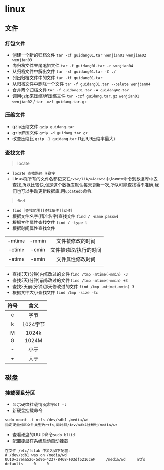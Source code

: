 # linux

## 文件

### 打包文件

* 创建一个新的归档文件 `tar -cf guidang01.tar wenjian01 wenjian02 wenjian03`
* 向归档文件末尾追加文件 `tar -f guidang01.tar -r wenjian04`
* 从归档文件中解出文件 `tar -xf guidang01.tar -C ./`
* 列出归档文件中的文件 `tar -tf guidang01.tar`
* 从归档文件中删除一个文件 `tar -f guidang01.tar --delete wenjian04`
* 合并两个归档文件 `tar -f guidang01.tar -A guidang02.tar`
* 调用gzip来压缩/解压缩文件 `tar -czf guidang.tar.gz wenjian01 wenjian02` / `tar -xzf guidang.tar.gz`

### 压缩文件

* gzip压缩文件 `gzip guidang.tar`
* gzip解压文件 `gzip -d guidang.tar.gz`
* 改变压缩比 `gzip -1 guidang.tar` (1到9,9压缩率最大)

### 查找文件

> locate
* `locate 查找路径 关键字`
* Linux将所有的文件名都记录在`/var/lib/mlocate`中,locate命令到数据库中去查找,所以比较快,但是这个数据库默认每天更新一次,所以可能查找得不准确,我们也可以手动更新数据库,用`updatedb`命令.

> find
* `find [查找范围][查找条件][动作]`
* 根据文件名字(精准名字)查找文件 `find / -name passwd`
* 根据文件属性查找文件 `find / -type l`
* 根据时间属性查找文件

| | | |
|:---:|:---:|:---:|
| -mtime | -mmin | 文件被修改的时间
| -ctime | -cmin | 文件被读取/执行的时间
| -atime | -amin | 文件属性修改时间 
| | |

* 查找3天(分钟)内修改过的文件 `find /tmp -mtime(-mmin) -3`
* 查找3天(分钟)前修改过的文件 `find /tmp -mtime(-mmin) +3`
* 查找3天前(分钟)那天修改过的文件 `find /tmp -mtime(-mmin) 3`
* 根据文件大小查找文件 `find /tmp -size -3c`

| 符号 | 含义 |
|:---:|:---:|
| c | 字节 |
| k | 1024字节 |
| M | 1024k |
| G | 1024M |
| - | 小于 |
| + | 大于 |

## 磁盘

### 挂载硬盘分区

* 显示硬盘挂载情况命令`df -l`
* 新硬盘挂载命令

```linux
sudo mount -t ntfs /dev/sdb1 /media/wd
指定硬盘分区文件类型为ntfs,同时将/dev/sdb1挂载到/media/wd
```

* 查看硬盘的UUID命令`sudo blkid`
* 配置硬盘在系统启动自动挂载

```linux
在文件 /etc/fstab 中加入如下配置:
# /dev/sdb1 was on /media/wd
UUID=37eaa526-5d96-4237-8468-603df5216ce9     /media/wd     ntfs     defaults     0     0
```

